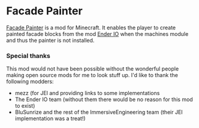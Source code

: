 # Facade Painter

[Facade Painter]() is a mod for Minecraft. It enables the player to create painted facade blocks from the mod [Ender IO](https://minecraft.curseforge.com/projects/ender-io) when
the machines module and thus the painter is not installed.

### Special thanks

This mod would not have been possible without the wonderful people making open source mods for me to look stuff up. I'd like to thank the following modders:

* mezz (for JEI and providing links to some implementations
* The Ender IO team (without them there would be no reason for this mod to exist)
* BluSunrize and the rest of the ImmersiveEngineering team (their JEI implementation was a treat!)